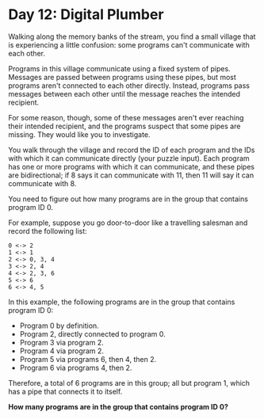 # Day 12: Digital Plumber
Walking along the memory banks of the stream, you find a small village that is experiencing a little confusion: some programs can't communicate with each other.

Programs in this village communicate using a fixed system of pipes. Messages are passed between programs using these pipes, but most programs aren't connected to each other directly. Instead, programs pass messages between each other until the message reaches the intended recipient.

For some reason, though, some of these messages aren't ever reaching their intended recipient, and the programs suspect that some pipes are missing. They would like you to investigate.

You walk through the village and record the ID of each program and the IDs with which it can communicate directly (your puzzle input). Each program has one or more programs with which it can communicate, and these pipes are bidirectional; if 8 says it can communicate with 11, then 11 will say it can communicate with 8.

You need to figure out how many programs are in the group that contains program ID 0.

For example, suppose you go door-to-door like a travelling salesman and record the following list:
```
0 <-> 2
1 <-> 1
2 <-> 0, 3, 4
3 <-> 2, 4
4 <-> 2, 3, 6
5 <-> 6
6 <-> 4, 5
```
In this example, the following programs are in the group that contains program ID 0:

- Program 0 by definition.
- Program 2, directly connected to program 0.
- Program 3 via program 2.
- Program 4 via program 2.
- Program 5 via programs 6, then 4, then 2.
- Program 6 via programs 4, then 2.

Therefore, a total of 6 programs are in this group; all but program 1, which has a pipe that connects it to itself.

**How many programs are in the group that contains program ID 0?**